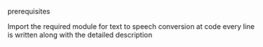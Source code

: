 prerequisites

Import the required module for text to speech conversion 
at code every line is written along with the detailed description

